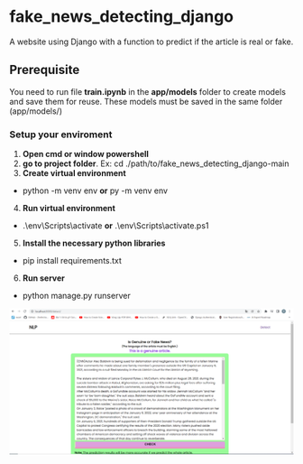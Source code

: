 # fake_news_detecting_django
A website using Django with a function to predict if the article is real or fake.

## Prerequisite
You need to run file **train.ipynb** in the **app/models** folder to create models and save them for reuse. These models must be saved in the same folder (app/models/)

### Setup your enviroment
1. **Open cmd or window powershell**
2. **go to project folder**. Ex: cd ./path/to/fake_news_detecting_django-main
3. **Create virtual environment**
- python -m venv env **or** py -m venv env
4. **Run virtual environment**
- .\env\Scripts\activate **or** .\env\Scripts\activate.ps1
5. **Install the necessary python libraries**
- pip install requirements.txt
6. **Run server**
- python manage.py runserver

![Screenshot](/static/images/screen.png)
